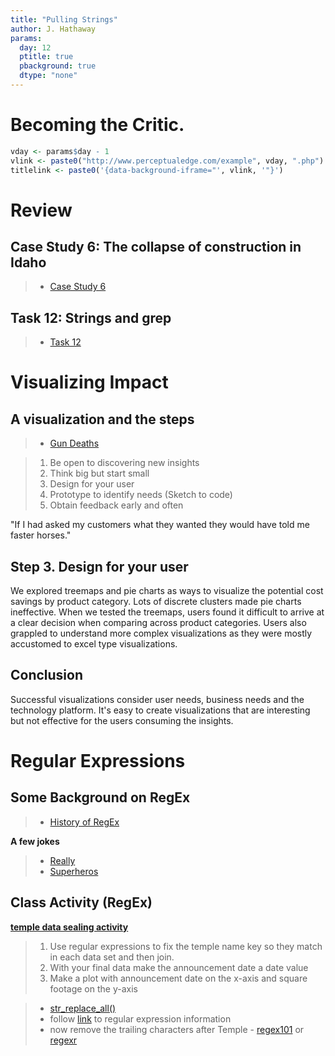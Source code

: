 ```yaml
---
title: "Pulling Strings"
author: J. Hathaway
params:
  day: 12
  ptitle: true
  pbackground: true
  dtype: "none"
---
```




# Becoming the Critic.


```r
vday <- params$day - 1
vlink <- paste0("http://www.perceptualedge.com/example", vday, ".php")
titlelink <- paste0('{data-background-iframe="', vlink, '"}')
```







# Review



##  Case Study 6: The collapse of construction in Idaho
> - [Case Study 6](https://byuistats.github.io/M335/weekly_projects/cs06_details.html)




## Task 12: Strings and grep
> - [Task 12](https://byuistats.github.io/M335/class_tasks/task12_details.html)







# Visualizing Impact

## A visualization and the steps

> - [Gun Deaths](http://guns.periscopic.com/?year=2013)

> 1. Be open to discovering new insights
> 2. Think big but start small
> 3. Design for your user
> 4. Prototype to identify needs (Sketch to code)
> 5. Obtain feedback early and often

"If I had asked my customers what they wanted they would have told me faster horses."

## Step 3. Design for your user

We explored treemaps and pie charts as ways to visualize the potential cost savings by product category. Lots of discrete clusters made pie charts ineffective. When we tested the treemaps, users found it difficult to arrive at a clear decision when comparing across product categories. Users also grappled to understand more complex visualizations as they were mostly accustomed to excel type visualizations.

## Conclusion

Successful visualizations consider user needs, business needs and the technology platform. It's easy to create visualizations that are interesting but not effective for the users consuming the insights. 

# Regular Expressions

## Some Background on RegEx

> - [History of RegEx](https://blog.staffannoteberg.com/2013/01/30/regular-expressions-a-brief-history/)

**A few jokes**

> - [Really](http://geek-and-poke.com/geekandpoke/2013/12/3/yesterdays-regex)
> - [Superheros](https://www.explainxkcd.com/wiki/images/7/7b/regular_expressions.png)

## Class Activity (RegEx)

**[temple data sealing activity](https://byuistats.github.io/M335/temple_sealings.html)**

> 1. Use regular expressions to fix the temple name key so they match in each data set and then join. 
> 2. With your final data make the announcement date a date value
> 3. Make a plot with announcement date on the x-axis and square footage on the y-axis

> - [str_replace_all()](http://stringr.tidyverse.org/reference/str_replace.html)
> - follow [link](https://www.rdocumentation.org/packages/stringi/versions/1.1.5/topics/stringi-search-regex) to regular expression information
> - now remove the trailing characters after Temple - [regex101](https://regex101.com/) or [regexr](https://regexr.com)

